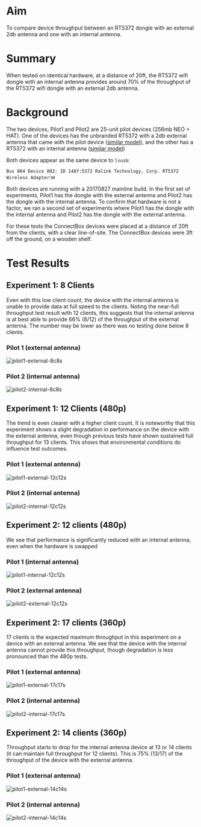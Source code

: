 # Aim

To compare device throughput between an RT5372 dongle with an external 2db antenna and one with an internal antenna.

# Summary

When tested on identical hardware, at a distance of 20ft, the RT5372 wifi dongle with an internal antenna provides around 70% of the throughput of the RT5372 wifi dongle with an external 2db antenna.

# Background

The two devices, Pilot1 and Pilot2 are 25-unit pilot devices (256mb NEO + HAT). One of the devices has the unbranded RT5372 with a 2db external antenna that came with the pilot device ([similar model](https://www.alibaba.com/product-detail/Ralink-RT5372-Chipset-USB-Wireless-Adapter_60377343002.html)), and the other has a RT5372 with an internal antenna ([similar model](https://www.alibaba.com/product-detail/RT5372-N300-WIFI-USB-Adapter-with_1075634065.html?spm=a2700.7724838.2017115.36.3c93b095WIevhn))

Both devices appear as the same device to `lsusb`:

`Bus 004 Device 002: ID 148f:5372 Ralink Technology, Corp. RT5372 Wireless Adapter`:w

Both devices are running with a 20170827 mainline build. In the first set of experiments, Pilot1 has the dongle with the external antenna and Pilot2 has the dongle with the internal antenna. To confirm that hardware is not a factor, we ran a second set of experiments where Pilot1 has the dongle with the internal antenna and Pilot2 has the dongle with the external antenna.

For these tests the ConnectBox devices were placed at a distance of 20ft from the clients, with a clear line-of-site. The ConnectBox devices were 3ft off the ground, on a wooden shelf.

# Test Results

## Experiment 1: 8 Clients

Even with this low client count, the device with the internal antenna is unable to provide data at full speed to the clients. Noting the near-full throughput test result with 12 clients, this suggests that the internal antenna is at best able to provide 66% (8/12) of the throughput of the external antenna. The number may be lower as there was no testing done below 8 clients.

### Pilot 1 (external antenna)

![pilot1-external-8c8s]

### Pilot 2 (internal antenna)

![pilot2-internal-8c8s]

## Experiment 1: 12 Clients (480p)

The trend is even clearer with a higher client count. It is noteworthy that this experiment shows a slight degradation in performance on the device with the external antenna, even though previous tests have shown sustained full throughput for 13 clients. This shows that environmental conditions do influence test outcomes.

### Pilot 1 (external antenna)

![pilot1-external-12c12s]

### Pilot 2 (internal antenna)

![pilot2-internal-12c12s]

## Experiment 2: 12 clients (480p)

We see that performance is significantly reduced with an internal antenna, even when the hardware is swapped

### Pilot 1 (internal antenna)

![pilot1-internal-12c12s]

### Pilot 2 (external antenna)

![pilot2-external-12c12s]

## Experiment 2: 17 clients (360p)

17 clients is the expected maximum throughput in this experiment on a device with an external antenna. We see that the device with the internal antenna cannot provide this throughput, though degradation is less pronounced than the 480p tests.

### Pilot 1 (external antenna)

![pilot1-external-17c17s]

### Pilot 2 (internal antenna)

![pilot2-internal-17c17s]

## Experiment 2: 14 clients (360p)

Throughput starts to drop for the internal antenna device at 13 or 14 clients (it can maintain full throughput for 12 clients). This is 75% (13/17) of the throughput of the device with the external antenna.

### Pilot 1 (external antenna)

![pilot1-external-14c14s]

### Pilot 2 (internal antenna)

![pilot2-internal-14c14s]

[pilot1-external-8c8s]: antenna_images/pilot1-test_inventories_8c8s-480p-@20ft-pilot2-no-antenna-1708281931.png
[pilot2-internal-8c8s]: antenna_images/pilot2-test_inventories_8c8s-480p-@20ft-pilot2-no-antenna-1708281931.png
[pilot1-external-12c12s]: antenna_images/pilot1-test_inventories_12c12s-480p-@20ft-pilot2-no-antenna-1708281931.png
[pilot2-internal-12c12s]: antenna_images/pilot2-test_inventories_12c12s-480p-@20ft-pilot2-no-antenna-1708281931.png
[pilot1-internal-12c12s]: antenna_images/pilot1-test_inventories_12c12s-480p-@20ft-pilot1-no-antenna-1708272046.png
[pilot2-external-12c12s]: antenna_images/pilot2-test_inventories_12c12s-480p-@20ft-pilot1-no-antenna-1708272046.png
[pilot1-external-14c14s]: antenna_images/pilot1-test_inventories_14c14s-360p-@20ft-pilot2-no-antenna-1708281931.png
[pilot2-internal-14c14s]: antenna_images/pilot2-test_inventories_14c14s-360p-@20ft-pilot2-no-antenna-1708281931.png
[pilot1-external-17c17s]: antenna_images/pilot1-test_inventories_17c17s-360p-@20ft-pilot2-no-antenna-1708281931.png
[pilot2-internal-17c17s]: antenna_images/pilot2-test_inventories_17c17s-360p-@20ft-pilot2-no-antenna-1708281931.png
